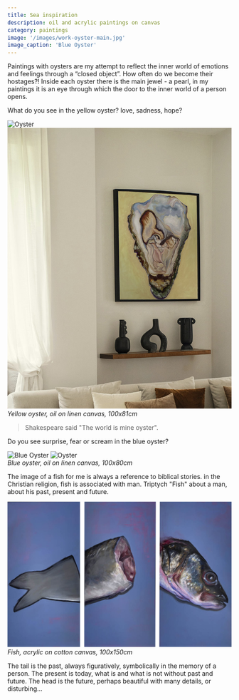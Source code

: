 ```yaml
---
title: Sea inspiration
description: oil and acrylic paintings on canvas
category: paintings
image: '/images/work-oyster-main.jpg'
image_caption: 'Blue Oyster'
---
```


Paintings with oysters are my attempt to reflect the inner world of emotions and feelings through a “closed object”.  How often do we become their hostages?! 
Inside each oyster there is the main jewel - a pearl, in my paintings it is an eye through which the door to the inner world of a person opens.

What do you see in the yellow oyster?  love, sadness, hope? 

<div class="gallery-box">
  <div class="gallery">
    <img src="/images/IMG_2508.jpg" loading="lazy" alt="Oyster">
    <img src="/images/work-yellowoyster-2.jpg" loading="lazy" alt="Oyster">
  </div>
  <em>Yellow oyster, oil on linen canvas, 100x81cm</em>
</div>

> Shakespeare said "The world is mine oyster". 

Do you see surprise, fear or scream in the blue oyster?

<div class="gallery-box">
  <div class="gallery">
    <img src="/images/IMG_2593.jpg" loading="lazy" alt="Blue Oyster">
    <img src="/images/work-blueoyster-2.jpg" loading="lazy" alt="Oyster">
  </div>
  <em>Blue oyster, oil on linen canvas, 100x80cm</em>
</div>

The image of a fish for me is always a reference to biblical stories.  in the Christian religion, fish is associated with man.  Triptych "Fish" about a man, about his past, present and future.  

<div class="gallery-box">
  <div class="gallery">
    <img src="/images/work-fish.jpg" loading="lazy" alt="Fish tryptic">
  </div>
  <em>Fish, acrylic on cotton canvas, 100x150cm</em>
</div>

The tail is the past, always figuratively, symbolically in the memory of a person.  The present is today, what is and what is not without past and future.  The head is the future, perhaps beautiful with many details, or disturbing...

